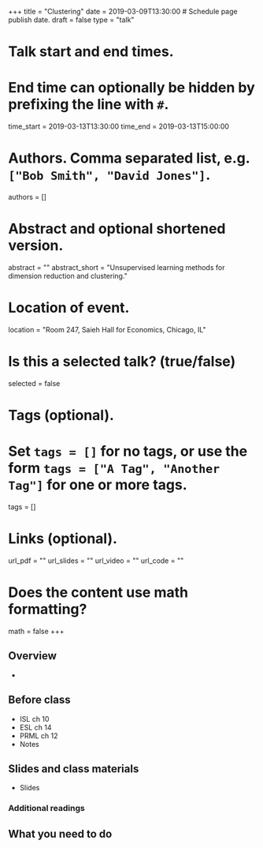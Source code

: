 +++
title = "Clustering"
date = 2019-03-09T13:30:00  # Schedule page publish date.
draft = false
type = "talk"

# Talk start and end times.
#   End time can optionally be hidden by prefixing the line with `#`.
time_start = 2019-03-13T13:30:00
time_end = 2019-03-13T15:00:00

# Authors. Comma separated list, e.g. `["Bob Smith", "David Jones"]`.
authors = []

# Abstract and optional shortened version.
abstract = ""
abstract_short = "Unsupervised learning methods for dimension reduction and clustering."

# Location of event.
location = "Room 247, Saieh Hall for Economics, Chicago, IL"

# Is this a selected talk? (true/false)
selected = false

# Tags (optional).
#   Set `tags = []` for no tags, or use the form `tags = ["A Tag", "Another Tag"]` for one or more tags.
tags = []

# Links (optional).
url_pdf = ""
url_slides = ""
url_video = ""
url_code = ""

# Does the content use math formatting?
math = false
+++

## Overview

* 

## Before class

* ISL ch 10
* ESL ch 14
* PRML ch 12
* Notes

## Slides and class materials

* Slides

### Additional readings


## What you need to do

